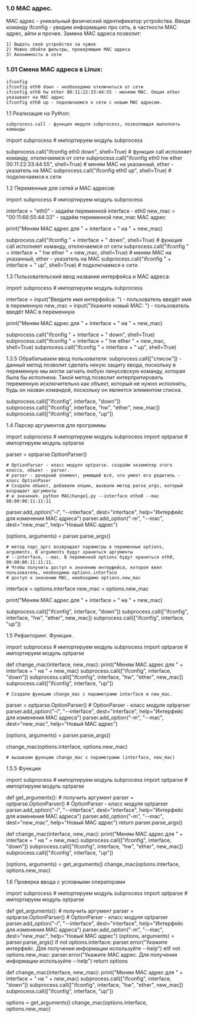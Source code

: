 ### 1.0 MAC адрес. 

МАС адрес - уникальный физический идентификатор устройства.
Введя команду ifconfig - увидим информацию про сеть, в частности МАС адрес, айпи и прочее.
Замена МАС адреса позволит:

	1) Выдать своё устройство за чужое
	2) Можно обойти фильтры, проверяющие МАС адреса
	3) Анонимность в сети

### 1.01 Смена МАС адреса в Linux:

	ifconfig
	ifconfig eth0 down - необоходимо отключиться от сети
	ifconfig eth0 hw ether 00:11:22:33:44:55 - меняем МАС. Опция ether указывает на МАС адрес
	ifconfig eth0 up - подключаемся к сети с новым МАС адресом.


1.1 Реализация на Python:

	subprocess.call - функция модуля subprocess, позволяющая выполнять команды

import subprocess      # импортируем модуль subprocess

subprocess.call("ifconfig eth0 down", shell=True)      # функция call исполняет команду, отключаемся от сети
subprocess.call("ifconfig eth0 hw ether 00:11:22:33:44:55", shell=True)      # меням МАС на указанный, ether - указатель на МАС
subprocess.call("ifconfig eth0 up", shell=True)    # подключаемся к сети

1.2 Переменные для сетей и МАС адресов:

import subprocess      # импортируем модуль subprocess

interface = "eth0"   			 	- задаём переменной interface - eth0
new_mac = "00:11:66:55:44:33"   		- задаём переменной new_mac МАС адрес

print("Меням МАС адрес для " + interface + " на " + new_mac)

subprocess.call("ifconfig " + interface + " down", shell=True)   # функция call исполняет команду, отключаемся от сети
subprocess.call("ifconfig " + interface + " hw ether " + new_mac, shell=True)   # меням МАС на указанный, ether - указатель на МАС
subprocess.call("ifconfig " + interface + " up", shell=True)     # подключаемся к сети

1.3 Пользовательский ввод названия интерфейса и МАС адреса:

import subprocess      # импортируем модуль subprocess

interface = input("Введите имя интерфейса: ") 		- пользователь введёт имя в переменную
new_mac = input("Укажите новый МАС: ")			- пользователь введёт МАС в переменную

print("Меням МАС адрес для " + interface + " на " + new_mac)

subprocess.call("ifconfig " + interface + " down", shell=True)
subprocess.call("ifconfig " + interface + " hw ether " + new_mac, shell=True)
subprocess.call("ifconfig " + interface + " up", shell=True)

1.3.5 Обрабатываем ввод пользователя:
subprocess.call(["список"]) - данный метод позволит сделать некую защиту ввода, поскольку
в переменную мы могли загнать любую линусовскую команду, которая была бы исполнена. Такой метод
позволит интерпритировать переменную исключительно как объект, который не нужно исполнять, будь он назван 
командой, поскольку он является элементом списка.

subprocess.call(["ifconfig", interface, "down"])  
subprocess.call(["ifconfig", interface, "hw", "ether", new_mac])
subprocess.call(["ifconfig", interface, "up"])

1.4 Парсер аргументов для программы

import subprocess      		# импортируем модуль subprocess
import optparse       		# импортируем модуль optparse

parser = optparse.OptionParser()  

	# OptionParser - класс модуля optparse. создаём экземпляр этого класса, объект - parser.
	# parser - дочерний элемент, умеющий всё, что умеет его родитель - класс OptionPaser 
	# Создали объект, добавили опции, вызвали метод parse_args, который возращает аргументы
	# и значения. python MACchange1.py --interface etho0 --mac 00:00:00:11:11:11


parser.add_option("-i", "--interface", dest="interface", help="Интерфейс для изменения МАС адреса")
parser.add_option("-m", "--mac", dest="new_mac", help="Новый МАС адрес")

(options, arguments) = parser.parse_args()     

	# метод парс_аргс возвращает параметры в переменные options, arguments. В аrguments будут храниться аргументы
	# --interface, --mac. В переменной options будут храниться eth0, 00:00:00:11:11:11.
	# Чтобы получить доступ к значению интерфейса, которое ввел пользователь, необходимо options.interface
	# доступ к значению МАС, необходимо options.new_mac	

interface = options.interface
new_mac = options.new_mac

print("Меням МАС адрес для " + interface + " на " + new_mac)

subprocess.call(["ifconfig", interface, "down"])
subprocess.call(["ifconfig", interface, "hw", "ether", new_mac])
subprocess.call(["ifconfig", interface, "up"])

1.5 Рефакторинг. Функции.

import subprocess      # импортируем модуль subprocess
import optparse        # импортируем модуль optparse

def change_mac(interface, new_mac): 
    print("Меням МАС адрес для " + interface + " на " + new_mac)
    subprocess.call(["ifconfig", interface, "down"])
    subprocess.call(["ifconfig", interface, "hw", "ether", new_mac])
    subprocess.call(["ifconfig", interface, "up"])

	# Создали функцию change_mac с параметрами interface и new_mac.

parser = optparse.OptionParser()  # OptionParser - класс модуля optparser
parser.add_option("-i", "--interface", dest="interface", help="Интерфейс для изменения МАС адреса")
parser.add_option("-m", "--mac", dest="new_mac", help="Новый МАС адрес")

(options, arguments) = parser.parse_args()

change_mac(options.interface, options.new_mac)

	# вызываем функцию change_mac c параметрами (interface, new_mac)

1.5.5 Функции

import subprocess      # импортируем модуль subprocess
import optparse        # импортируем модуль optparse

def get_arguments():  # получить аргумент
    parser = optparse.OptionParser()  # OptionParser - класс модуля optparser
    parser.add_option("-i", "--interface", dest="interface", help="Интерфейс для изменения МАС адреса")
    parser.add_option("-m", "--mac", dest="new_mac", help="Новый МАС адрес")
    return parser.parse_args() 


def change_mac(interface, new_mac):
    print("Меням МАС адрес для " + interface + " на " + new_mac)
    subprocess.call(["ifconfig", interface, "down"])
    subprocess.call(["ifconfig", interface, "hw", "ether", new_mac])
    subprocess.call(["ifconfig", interface, "up"])

(options, arguments) = get_arguments()
change_mac(options.interface, options.new_mac)

1.6 Проверка ввода с условными операторами

import subprocess  # импортируем модуль subprocess
import optparse  # импортируем модуль optparse


def get_arguments():  # получить аргумент
    parser = optparse.OptionParser()  # OptionParser - класс модуля optparser
    parser.add_option("-i", "--interface", dest="interface", help="Интерфейс для изменения МАС адреса")
    parser.add_option("-m", "--mac", dest="new_mac", help="Новый МАС адрес")
    (options, arguments) = parser.parse_args()
    if not options.interface:
        parser.error("Укажите интерфейс. Для получения информации используйте --help")
    elif not options.new_mac:
        parser.error("Укажите МАС адрес. Для получения информации используйте --help")
    return options


def change_mac(interface, new_mac):
    print("Меням МАС адрес для " + interface + " на " + new_mac)
    subprocess.call(["ifconfig", interface, "down"])
    subprocess.call(["ifconfig", interface, "hw", "ether", new_mac])
    subprocess.call(["ifconfig", interface, "up"])


options = get_arguments()
change_mac(options.interface, options.new_mac)

